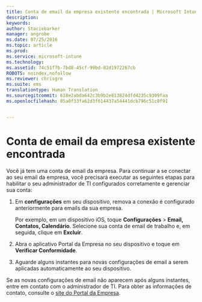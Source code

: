 ```yaml
---
title: Conta de email da empresa existente encontrada | Microsoft Intune
description: 
keywords: 
author: Staciebarker
manager: angrobe
ms.date: 07/25/2016
ms.topic: article
ms.prod: 
ms.service: microsoft-intune
ms.technology: 
ms.assetid: 74c51f7b-7bd8-45cf-99bd-02d1972267cb
ROBOTS: noindex,nofollow
ms.reviewer: chrisgre
ms.suite: ems
translationtype: Human Translation
ms.sourcegitcommit: 618e2abda642c3b9b2e813824dfd4235c9309faa
ms.openlocfilehash: 05a0f33fa62d3f614437a54441dcb796c51c0f91


---
```


# Conta de email da empresa existente encontrada
Você já tem uma conta de email da empresa. Para continuar a se conectar ao seu email da empresa, você precisará executar as seguintes etapas para habilitar o seu administrador de TI configurados corretamente e gerenciar sua conta:

1.  Em **configurações** em seu dispositivo, remova a conexão é configurado anteriormente para emails da sua empresa.

    Por exemplo, em um dispositivo iOS, toque **Configurações** &gt; **Email, Contatos, Calendário**. Selecione sua conta de email de trabalho e, em seguida, clique em **Excluir**.

2.  Abra o aplicativo Portal da Empresa no seu dispositivo e toque em **Verificar Conformidade**.

3.  Aguarde alguns instantes para novas configurações de email a serem aplicadas automaticamente ao seu dispositivo.

Se as novas configurações de email não aparecem após alguns instantes, entre em contato com o administrador de TI. Para obter as informações de contato, consulte o [site do Portal da Empresa](http://portal.manage.microsoft.com).



<!--HONumber=Jul16_HO4-->


